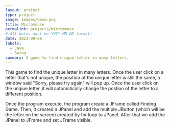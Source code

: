 ```yaml
---
layout: project
type: project
image: images/base.png
title: Micromouse
permalink: projects/micromouse
# All dates must be YYYY-MM-DD format!
date: 2021-09-08
labels:
  - Java
  - Swing
summary: A game to find unique letter in many letters.
---
```


This game to find the unique letter in many letters. Once the user click on a letter that's not unique,  the position of the unique letter is still the same, a window said "Sorry, please try again" will pop up. Once the user click on the unqiue letter, it will automatically change the postion of the letter to a different position.

Once the program execute, the program create a JFrame called Finding Game. Then, it created a JPanel and add the multiple JButton (which will be the letter on the screen) created by for loop to JPanel. After that we add the JPanel to JFrame and set JFrame visible.


